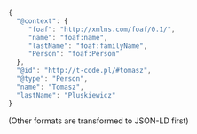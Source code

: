 ``` javascript
{
  "@context": {
     "foaf": "http://xmlns.com/foaf/0.1/",
     "name": "foaf:name",
     "lastName": "foaf:familyName",
     "Person": "foaf:Person"
  },
  "@id": "http://t-code.pl/#tomasz",
  "@type": "Person",
  "name": "Tomasz",
  "lastName": "Pluskiewicz"
}
```

(Other formats are transformed to JSON-LD first)